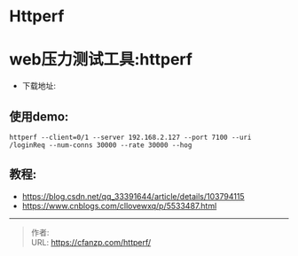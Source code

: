 # Httperf

# web压力测试工具:httperf
- 下载地址:

## 使用demo:
```
httperf --client=0/1 --server 192.168.2.127 --port 7100 --uri /loginReq --num-conns 30000 --rate 30000 --hog
```

## 教程:
- https://blog.csdn.net/qq_33391644/article/details/103794115
- https://www.cnblogs.com/cllovewxq/p/5533487.html


---

> 作者:   
> URL: https://cfanzp.com/httperf/  

